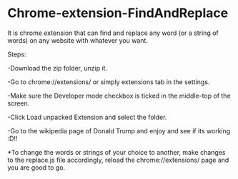 # Chrome-extension-FindAndReplace
It is chrome extension that can find and replace any word (or a string of words) on any website with whatever you want.

Steps:

-Download the zip folder, unzip it.

-Go to chrome://extensions/ or simply extensions tab in the settings.

-Make sure the Developer mode checkbox is ticked in the middle-top of the screen.

-Click Load unpacked Extension and select the folder.

-Go to the wikipedia page of Donald Trump and enjoy and see if its working :D!!


*To change the words or strings of your choice to another, make changes to the replace.js file accordingly, reload the chrome://extensions/ page and you are good to go.
